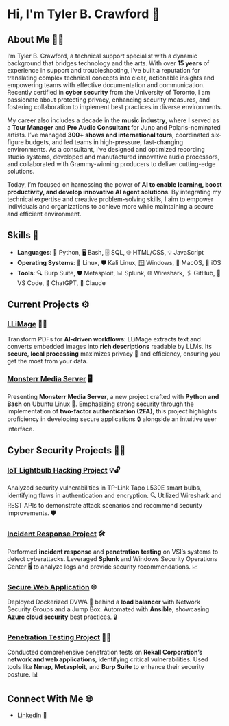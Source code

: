 # Hi, I'm Tyler B. Crawford 👋

## About Me 🧑‍💻

I’m Tyler B. Crawford, a technical support specialist with a dynamic background that bridges technology and the arts. With over **15 years** of experience in support and troubleshooting, I’ve built a reputation for translating complex technical concepts into clear, actionable insights and empowering teams with effective documentation and communication. Recently certified in **cyber security** from the University of Toronto, I am passionate about protecting privacy, enhancing security measures, and fostering collaboration to implement best practices in diverse environments.

My career also includes a decade in the **music industry**, where I served as a **Tour Manager** and **Pro Audio Consultant** for Juno and Polaris-nominated artists. I’ve managed **300+ shows and international tours**, coordinated six-figure budgets, and led teams in high-pressure, fast-changing environments. As a consultant, I’ve designed and optimized recording studio systems, developed and manufactured innovative audio processors, and collaborated with Grammy-winning producers to deliver cutting-edge solutions.

Today, I’m focused on harnessing the power of **AI to enable learning, boost productivity, and develop innovative AI agent solutions**. By integrating my technical expertise and creative problem-solving skills, I aim to empower individuals and organizations to achieve more while maintaining a secure and efficient environment.
## Skills 🚀

- **Languages**: 🐍 Python, 🖥️ Bash, 🗄️ SQL, 🌐 HTML/CSS, 💡 JavaScript  
- **Operating Systems**: 🐧 Linux, 🛡️ Kali Linux, 🪟 Windows, 🍎 MacOS, 📱 iOS  
- **Tools**: 🔍 Burp Suite, 🛡️ Metasploit, 📊 Splunk, 🌐 Wireshark, 🖇️ GitHub, 📝 VS Code, 🤖 ChatGPT, 🔮 Claude  

## Current Projects ⚙️

### [LLiMage](https://github.com/tylerbcrawford/llimage) 📄✨
Transform PDFs for **AI-driven workflows**: LLiMage extracts text and converts embedded images into **rich descriptions** readable by LLMs. Its **secure, local processing** maximizes privacy 🔐 and efficiency, ensuring you get the most from your data.

### [Monsterr Media Server](https://github.com/tylerbcrawford/monsterr-media-server) 🖥️
Presenting **Monsterr Media Server**, a new project crafted with **Python and Bash** on Ubuntu Linux 🐧. Emphasizing strong security through the implementation of **two-factor authentication (2FA)**, this project highlights proficiency in developing secure applications 🔒 alongside an intuitive user interface.

## Cyber Security Projects 🕵️‍♂️

### [IoT Lightbulb Hacking Project](https://github.com/tylerbcrawford/iot-vulnerability-analysis) 💡🔓
Analyzed security vulnerabilities in TP-Link Tapo L530E smart bulbs, identifying flaws in authentication and encryption. 🔍 Utilized Wireshark and REST APIs to demonstrate attack scenarios and recommend security improvements. 🛡️

### [Incident Response Project](https://github.com/tylerbcrawford/vsi-splunk-siem) 🛠️
Performed **incident response** and **penetration testing** on VSI’s systems to detect cyberattacks. Leveraged **Splunk** and Windows Security Operations Center 🖥️ to analyze logs and provide security recommendations. 📈

### [Secure Web Application](https://github.com/tylerbcrawford/azure-cloud-security) 🌐
Deployed Dockerized DVWA 🐳 behind a **load balancer** with Network Security Groups and a Jump Box. Automated with **Ansible**, showcasing **Azure cloud security** best practices. 🔒

### [Penetration Testing Project](https://github.com/tylerbcrawford/rekall-penetration-testing) 🕵️‍♀️
Conducted comprehensive penetration tests on **Rekall Corporation’s network and web applications**, identifying critical vulnerabilities. Used tools like **Nmap**, **Metasploit**, and **Burp Suite** to enhance their security posture. 📊

## Connect With Me 🌐

- [LinkedIn](https://www.linkedin.com/in/tylerbcrawford) 🤝
